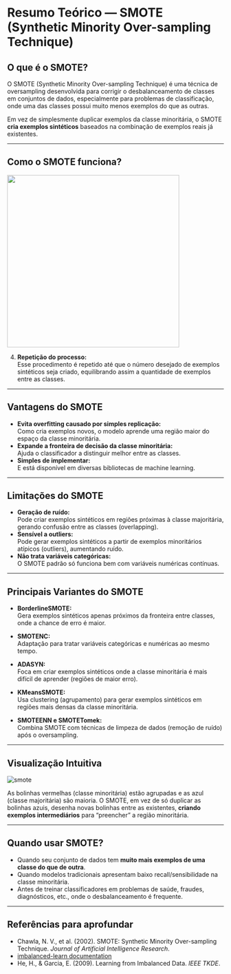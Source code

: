 # Resumo Teórico — SMOTE (Synthetic Minority Over-sampling Technique)

## O que é o SMOTE?

O SMOTE (Synthetic Minority Over-sampling Technique) é uma técnica de oversampling desenvolvida para corrigir o desbalanceamento de classes em conjuntos de dados, especialmente para problemas de classificação, onde uma das classes possui muito menos exemplos do que as outras.

Em vez de simplesmente duplicar exemplos da classe minoritária, o SMOTE **cria exemplos sintéticos** baseados na combinação de exemplos reais já existentes.

---

## Como o SMOTE funciona?
<img src="![processo smote](https://github.com/user-attachments/assets/3a1ecb9a-a424-4fb4-81c0-99eb529c2d3c)"  width="400"/>


4. **Repetição do processo:**  
   Esse procedimento é repetido até que o número desejado de exemplos sintéticos seja criado, equilibrando assim a quantidade de exemplos entre as classes.

---

## Vantagens do SMOTE

- **Evita overfitting causado por simples replicação:**  
  Como cria exemplos novos, o modelo aprende uma região maior do espaço da classe minoritária.
- **Expande a fronteira de decisão da classe minoritária:**  
  Ajuda o classificador a distinguir melhor entre as classes.
- **Simples de implementar:**  
  E está disponível em diversas bibliotecas de machine learning.

---

## Limitações do SMOTE

- **Geração de ruído:**  
  Pode criar exemplos sintéticos em regiões próximas à classe majoritária, gerando confusão entre as classes (overlapping).
- **Sensível a outliers:**  
  Pode gerar exemplos sintéticos a partir de exemplos minoritários atípicos (outliers), aumentando ruído.
- **Não trata variáveis categóricas:**  
  O SMOTE padrão só funciona bem com variáveis numéricas contínuas.

---

## Principais Variantes do SMOTE

- **BorderlineSMOTE:**  
  Gera exemplos sintéticos apenas próximos da fronteira entre classes, onde a chance de erro é maior.

- **SMOTENC:**  
  Adaptação para tratar variáveis categóricas e numéricas ao mesmo tempo.

- **ADASYN:**  
  Foca em criar exemplos sintéticos onde a classe minoritária é mais difícil de aprender (regiões de maior erro).

- **KMeansSMOTE:**  
  Usa clustering (agrupamento) para gerar exemplos sintéticos em regiões mais densas da classe minoritária.

- **SMOTEENN e SMOTETomek:**  
  Combina SMOTE com técnicas de limpeza de dados (remoção de ruído) após o oversampling.

---

## Visualização Intuitiva

![smote](https://github.com/user-attachments/assets/2e75e868-8e7e-49c7-a271-b3672db8e03b)


As bolinhas vermelhas (classe minoritária) estão agrupadas e as azul (classe majoritária) são maioria. O SMOTE, em vez de só duplicar as bolinhas azuis, desenha novas bolinhas entre as existentes, **criando exemplos intermediários** para “preencher” a região minoritária.

---

## Quando usar SMOTE?

- Quando seu conjunto de dados tem **muito mais exemplos de uma classe do que de outra**.
- Quando modelos tradicionais apresentam baixo recall/sensibilidade na classe minoritária.
- Antes de treinar classificadores em problemas de saúde, fraudes, diagnósticos, etc., onde o desbalanceamento é frequente.

---

## Referências para aprofundar

- Chawla, N. V., et al. (2002). SMOTE: Synthetic Minority Over-sampling Technique. *Journal of Artificial Intelligence Research*.
- [imbalanced-learn documentation](https://imbalanced-learn.org/stable/over_sampling.html#smote-variants)
- He, H., & Garcia, E. (2009). Learning from Imbalanced Data. *IEEE TKDE*.



